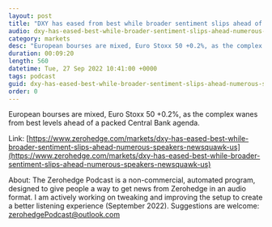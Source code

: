 ```yaml
---
layout: post
title: "DXY has eased from best while broader sentiment slips ahead of numerous speakers - Newsquawk US Market Open"
audio: dxy-has-eased-best-while-broader-sentiment-slips-ahead-numerous-speakers-newsquawk-us-0
category: markets
desc: "European bourses are mixed, Euro Stoxx 50 +0.2%, as the complex wanes from best levels ahead of a packed Central Bank agenda."
duration: 00:09:20
length: 560
datetime: Tue, 27 Sep 2022 10:41:00 +0000
tags: podcast
guid: dxy-has-eased-best-while-broader-sentiment-slips-ahead-numerous-speakers-newsquawk-us-0
order: 0
---
```

European bourses are mixed, Euro Stoxx 50 +0.2%, as the complex wanes from best levels ahead of a packed Central Bank agenda.

Link: [https://www.zerohedge.com/markets/dxy-has-eased-best-while-broader-sentiment-slips-ahead-numerous-speakers-newsquawk-us](https://www.zerohedge.com/markets/dxy-has-eased-best-while-broader-sentiment-slips-ahead-numerous-speakers-newsquawk-us)

About: The Zerohedge Podcast is a non-commercial, automated program, designed to give people a way to get news from Zerohedge in an audio format.  I am actively working on tweaking and improving the setup to create a better listening experience (September 2022).  Suggestions are welcome: [zerohedgePodcast@outlook.com](mailto:zerohedgePodcast@outlook.com)